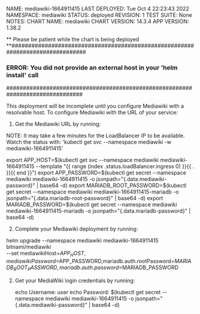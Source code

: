 NAME: mediawiki-1664911415
LAST DEPLOYED: Tue Oct 4 22:23:43 2022
NAMESPACE: mediawiki
STATUS: deployed
REVISION: 1
TEST SUITE: None
NOTES:
CHART NAME: mediawiki
CHART VERSION: 14.3.4
APP VERSION: 1.38.2

** Please be patient while the chart is being deployed **###############################################################################

### ERROR: You did not provide an external host in your 'helm install' call

###############################################################################

This deployment will be incomplete until you configure Mediawiki with a resolvable
host. To configure Mediawiki with the URL of your service:

1. Get the Mediawiki URL by running:

NOTE: It may take a few minutes for the LoadBalancer IP to be available.
Watch the status with: 'kubectl get svc --namespace mediawiki -w mediawiki-1664911415'

export APP_HOST=$(kubectl get svc --namespace mediawiki mediawiki-1664911415 --template "{{ range (index .status.loadBalancer.ingress 0) }}{{ . }}{{ end }}")
export APP_PASSWORD=$(kubectl get secret --namespace mediawiki mediawiki-1664911415 -o jsonpath="{.data.mediawiki-password}" | base64 -d)
export MARIADB_ROOT_PASSWORD=$(kubectl get secret --namespace mediawiki mediawiki-1664911415-mariadb -o jsonpath="{.data.mariadb-root-password}" | base64 -d)
export MARIADB_PASSWORD=$(kubectl get secret --namespace mediawiki mediawiki-1664911415-mariadb -o jsonpath="{.data.mariadb-password}" | base64 -d)

2. Complete your Mediawiki deployment by running:

helm upgrade --namespace mediawiki mediawiki-1664911415 bitnami/mediawiki \
 --set mediawikiHost=$APP_HOST,mediawikiPassword=$APP_PASSWORD,mariadb.auth.rootPassword=$MARIADB_ROOT_PASSWORD,mariadb.auth.password=$MARIADB_PASSWORD

2. Get your MediaWiki login credentials by running:

   echo Username: user
   echo Password: $(kubectl get secret --namespace mediawiki mediawiki-1664911415 -o jsonpath="{.data.mediawiki-password}" | base64 -d)
